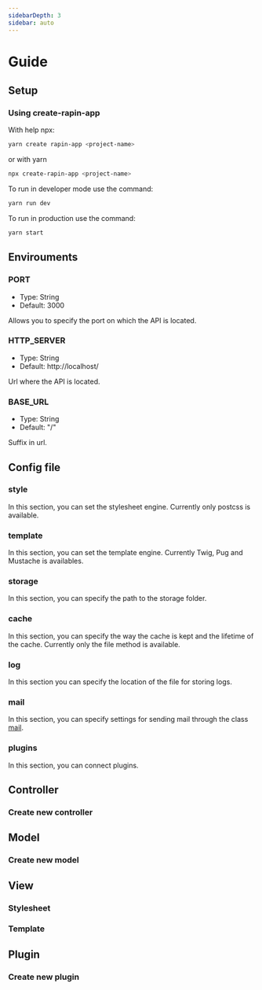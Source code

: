 ```yaml
---
sidebarDepth: 3
sidebar: auto
---
```


# Guide

## Setup

### Using create-rapin-app

With help npx:

```bash
yarn create rapin-app <project-name>
```

or with yarn

```bash
npx create-rapin-app <project-name>
```

To run in developer mode use the command:
```bash
yarn run dev
```

To run in production use the command:
```bash
yarn start
```


## Envirouments

### PORT
 - Type: String
 - Default: 3000

Allows you to specify the port on which the API is located.

### HTTP_SERVER
 - Type: String
 - Default: http://localhost/
 
Url where the API is located.

### BASE_URL
 - Type: String
 - Default: "/"

Suffix in url.

## Config file

### style
In this section, you can set the stylesheet engine. Currently only postcss is available.

### template
In this section, you can set the template engine. Currently Twig, Pug and Mustache is availables.

### storage
In this section, you can specify the path to the storage folder.

### cache
In this section, you can specify the way the cache is kept and the lifetime of the cache. Currently only the file method is available.

### log
In this section you can specify the location of the file for storing logs.

### mail
In this section, you can specify settings for sending mail through the class [mail](/api/#mail).

### plugins
In this section, you can connect plugins.


## Controller

### Create new controller

## Model

### Create new model

## View

### Stylesheet
### Template

## Plugin

### Create new plugin